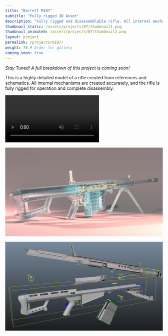 ```yaml
---
title: "Barrett M107"
subtitle: "Fully rigged 3D Asset"
description: "Fully rigged and disassemblable rifle. All internal mechanisms modelled accurately from schematics."
thumbnail_static: /assets/projects/07/thumbnail1.png
thumbnail_animated: /assets/projects/07/thumbnail2.png
layout: project
permalink: /projects/m107/
weight: 70 # Order for gallery
coming_soon: true
---
```


*Stay Tuned! A full breakdown of this project is coming soon!*

This is a highly detailed model of a rifle created from references and schematics. All internal mechanisms are created accurately, and the rifle is fully rigged for operation and complete disassembly.

<div class="video-wrapper">
  <video autoplay loop muted playsinline>
    <source src="/assets/projects/07/m107-parts.mp4" type="video/mp4">
  </video>
</div>

[![M107](/assets/projects/07/thumbnail1.png)](/assets/projects/07/thumbnail1.png)

[![M107](/assets/projects/07/thumbnail2.png)](/assets/projects/07/thumbnail2.png)



